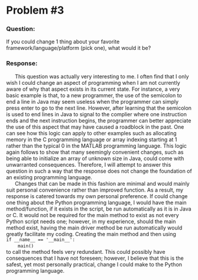 # Problem #3

### Question:
If you could change 1 thing about your favorite framework/language/platform (pick one), what would it be?

### Response:
&nbsp;&nbsp;&nbsp;&nbsp;&nbsp; This question was actually very interesting to me. I often find that I only wish I could change an aspect of programming when I am not currently aware of why that aspect exists in its current state. For instance, a very basic example is that, to a new programmer, the use of the semicolon to end a line in Java may seem useless when the programmer can simply press enter to go to the next line. However, after learning that the semicolon is used to end lines in Java to signal to the complier where one instruction ends and the next instruction begins, the programmer can better appreciate the use of this aspect that may have caused a roadblock in the past. One can see how this logic can apply to other examples such as allocating memory in the C programming language or array indexing starting at 1 rather than the typical 0 in the MATLAB programming language. This logic again follows to show that many seemingly convenient changes, such as being able to initialize an array of unknown size in Java, could come with unwarranted consequences. Therefore, I will attempt to answer this question in such a way that the response does not change the foundation of an existing programming language. </br>
&nbsp;&nbsp;&nbsp;&nbsp;&nbsp; Changes that can be made in this fashion are minimal and would mainly suit personal convenience rather than improved function. As a result, my response is catered towards my own personal preference. If could change one thing about the Python programming language, I would have the main method/function, if it exists in the script, be run automatically as it is in Java or C. It would not be required for the main method to exist as not every Python script needs one; however, in my experience, should the main method exist, having the main driver method be run automatically would greatly facilitate my coding. Creating the main method and then using </br>
`if __name__ == '__main__':` </br>
 &nbsp;&nbsp;&nbsp;&nbsp;&nbsp;&nbsp;&nbsp;&nbsp;`main()` </br>
 to call the method feels very redundant. This could possibly have consequences that I have not foreseen; however, I believe that this is the safest, yet most personally practical, change I could make to the Python programming language.
